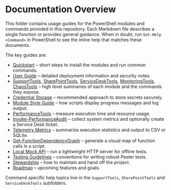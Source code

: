# Documentation Overview

This folder contains usage guides for the PowerShell modules and commands provided in this repository. Each Markdown file describes a single function or provides general guidance. When in doubt, run `Get-Help <Command>` in PowerShell to see the inline help that matches these documents.

The key guides are:

- [Quickstart](./Quickstart.md) – short steps to install the modules and run common commands.
- [User Guide](./UserGuide.md) – detailed deployment information and security notes.
 - [SupportTools](./SupportTools.md), [SharePointTools](./SharePointTools.md), [ServiceDeskTools](./ServiceDeskTools.md), [MonitoringTools](./MonitoringTools.md), [ChaosTools](./ChaosTools.md) – high level summaries of each module and the commands they expose.
- [Credential Storage](./CredentialStorage.md) – recommended approach to store secrets securely.
- [Module Style Guide](./ModuleStyleGuide.md) – how scripts display progress messages and log output.
- [PerformanceTools](./PerformanceTools.md) – measure execution time and resource usage.
- [Invoke-PerformanceAudit](./PerformanceTools/Invoke-PerformanceAudit.md) – collect system metrics and optionally create a Service Desk ticket.
- [Telemetry Metrics](./Telemetry/Get-STTelemetryMetrics.md) – summarize execution statistics and output to CSV or SQLite.
- [Get-FunctionDependencyGraph](./Get-FunctionDependencyGraph.md) – generate a visual map of function calls in a script.
- [Local Mock API](./LocalMockApi.md) – run a lightweight HTTP server for offline tests.
- [Testing Guidelines](./TestingGuidelines.md) – conventions for writing robust Pester tests.
- [Stewardship](./Stewardship.md) – how to maintain and hand off the project.
- [Roadmap](./Roadmap.md) – upcoming features and goals.


Command specific help topics live in the `SupportTools`, `SharePointTools` and `ServiceDeskTools` subfolders.
